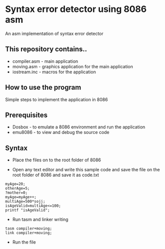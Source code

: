 # Syntax error detector using 8086 asm 
An asm implementation of syntax error detector

## This repository contains..
* compiler.asm - main application
* moving.asm - graphics application for the main application
* iostream.inc - macros for the application

## How to use the program
Simple steps to implement the application in 8086

## Prerequisites
* Dosbox - to emulate a 8086 environment and run the application
* emu8086 - to view and debug the source code

## Syntax
* Place the files on to the root folder of 8086

* Open any text editor and write this sample code and save the file on the root folder of 8086 and save it as code.txt

```
myAge=20;
otherAge=5;
?mother=0;
myAge=myAge++;
multiAge=500*sojj;
isAgeValid=multiAge<=100;
printf "isAgeValid";

```
* Run tasm and linker writing
```
tasm compiler+moving;
link compiler+moving;
```

* Run the file


